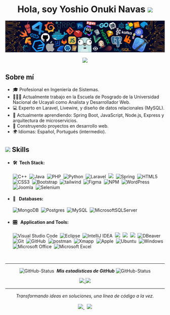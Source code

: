 <h1 align="center"> 
  Hola, soy Yoshio Onuki Navas <img src="https://github.com/abdoachhoubi/abdoachhoubi/blob/main/gifs/Hi.gif" width="30">
</h1>
<p align="center"><img src="https://raw.githubusercontent.com/KevinPatel04/KevinPatel04/master/header.png"></p>
<p align="center">
   <img src="https://readme-typing-svg.herokuapp.com/?&font=IBM+Plex+Sans&size=22&lines=¡Bienvenido+a+mi+perfil+de+GitHub!;Soy+desarrollador+de+software&center=true">
</p>

## Sobre mí
- 🎓 Profesional en Ingeniería de Sistemas.
- 👨🏻‍💻 Actualmente trabajo en la Escuela de Posgrado de la Universidad Nacional de Ucayali como Analista y Desarrollador Web.
- 💻 Experto en Laravel, Livewire, y diseño de datos relacionales (MySQL).
- 🌱 Actualmente aprendiendo: Spring Boot, JavaScript, Node.js, Express y arquitectura de microservicios.
- 🚀 Construyendo proyectos en desarrollo web.
- 🌍 Idiomas: Español, Portugués (intermedio).

## <img src="https://media2.giphy.com/media/QssGEmpkyEOhBCb7e1/giphy.gif?cid=ecf05e47a0n3gi1bfqntqmob8g9aid1oyj2wr3ds3mg700bl&rid=giphy.gif" width ="25"><b> Skills</b>

<p align="center">

- #### 🛠 &nbsp;Tech Stack:

    ![C++](https://img.shields.io/badge/c++-%2300599C.svg?style=for-the-badge&logo=c%2B%2B&logoColor=white)&nbsp;
    ![Java](https://img.shields.io/badge/java-%23ED8B00.svg?style=for-the-badge&logo=java&logoColor=white)&nbsp;
    ![PHP](https://img.shields.io/badge/php-4F5B93.svg?style=for-the-badge&logo=php&logoColor=white)&nbsp;
    ![Python](https://img.shields.io/badge/python-3670A0?style=for-the-badge&logo=python&logoColor=ffdd54)&nbsp;
    ![Laravel](https://img.shields.io/badge/Laravel-FF2D20?style=for-the-badge&logo=laravel&logoColor=FF2D20&color=FF2D20&labelColor=e2e8f0)&nbsp;
    <img src="https://img.shields.io/badge/livewire-143?style=for-the-badge&logo=livewire&logoColor=fb70a9&color=black&labelColor=e2e8f0" height="28">&nbsp;
    ![Spring](https://img.shields.io/badge/spring-%236DB33F.svg?style=for-the-badge&logo=spring&logoColor=white)&nbsp;
    ![HTML5](https://img.shields.io/badge/html5-%23E34F26.svg?style=for-the-badge&logo=html5&logoColor=white)&nbsp;
    ![CSS3](https://img.shields.io/badge/css3-%231572B6.svg?style=for-the-badge&logo=css3&logoColor=white)&nbsp;
    ![Bootstrap](https://img.shields.io/badge/bootstrap%20-7952B3.svg?&style=for-the-badge&logo=bootstrap&logoColor=white)&nbsp;
    ![tailwind](https://img.shields.io/badge/Tailwind_CSS-38B2AC?style=for-the-badge&logo=tailwind-css&logoColor=white)&nbsp;
    ![Figma](https://img.shields.io/badge/figma-%23F24E1E.svg?style=for-the-badge&logo=figma&logoColor=red&color=black&labelColor=e2e8f0)&nbsp;
    ![NPM](https://img.shields.io/badge/npm-CB3837?style=for-the-badge&logo=npm&logoColor=white)&nbsp;
    ![WordPress](https://img.shields.io/badge/WordPress-%23117AC9.svg?style=for-the-badge&logo=WordPress&logoColor=white)&nbsp;
    ![Joomla](https://img.shields.io/badge/Joomla-17568c.svg?style=for-the-badge&logo=joomla&logoColor=white)&nbsp;
    <img alt="Selenium" src="https://img.shields.io/badge/Selenium-43B02A?style=for-the-badge&logo=Selenium&logoColor=white">&nbsp;
    
- #### 💾 &nbsp; Databases:

    ![MongoDB](https://img.shields.io/badge/MongoDB-%234ea94b.svg?&style=for-the-badge&logo=mongodb&logoColor=white)&nbsp;
    ![Postgres](https://img.shields.io/badge/postgres-%23316192.svg?style=for-the-badge&logo=postgresql&logoColor=white)&nbsp;
    ![MySQL](https://img.shields.io/badge/MySQL-3E6E93?style=for-the-badge&logo=mysql&logoColor=f29221)&nbsp;
    ![MicrosoftSQLServer](https://img.shields.io/badge/SQL%20Sever-CC2927?style=for-the-badge&logo=microsoft%20sql%20server&logoColor=white)&nbsp;
    
    
- #### 🎛️ &nbsp; Application and Tools:

    ![Visual Studio Code](https://img.shields.io/badge/Visual%20Studio%20Code-0078d7.svg?style=for-the-badge&logo=visual-studio-code&logoColor=white)&nbsp;
    ![Eclipse](https://img.shields.io/badge/Eclipse-FE7A16.svg?style=for-the-badge&logo=Eclipse&logoColor=2C2255&labelColor=e2e8f0)&nbsp;
    ![IntelliJ IDEA](https://img.shields.io/badge/IntelliJ%20IDEA-black.svg?style=for-the-badge&logo=intellij-idea&logoColor=white)&nbsp;
    <img src="https://img.shields.io/badge/pycharm-143?style=for-the-badge&logo=pycharm&logoColor=black&color=black&labelColor=green" height="28">&nbsp;
    <img src="https://img.shields.io/badge/datagrip-143?style=for-the-badge&logo=datagrip&logoColor=black&color=black&labelColor=8473ff" height="28">&nbsp;
    <img src="https://img.shields.io/badge/anaconda-42B029.svg?&style=for-the-badge&logo=anaconda&logoColor=white" height="28"/>&nbsp;
    ![DBeaver](https://img.shields.io/badge/DBeaver-6e98bf.svg?style=for-the-badge&logo=dbeaver&logoColor=white)&nbsp;
    ![Git](https://img.shields.io/badge/git-%23F05033.svg?style=for-the-badge&logo=git&logoColor=white)&nbsp;
    ![GitHub](https://img.shields.io/badge/github-%23121011.svg?style=for-the-badge&logo=github&logoColor=white)&nbsp;
    ![postman](https://img.shields.io/badge/Postman-FF6C37?style=for-the-badge&logo=Postman&logoColor=white)&nbsp;
    ![Xmapp](https://img.shields.io/badge/Xampp-F37623?style=for-the-badge&logo=xampp&logoColor=white)&nbsp;
    ![Apple](https://img.shields.io/badge/Apple-87868C?style=for-the-badge&logo=apple&logoColor=white)&nbsp;
    ![Ubuntu](https://img.shields.io/badge/Ubuntu-e95420?style=for-the-badge&logo=ubuntu&logoColor=white)&nbsp;
    ![Windows](https://img.shields.io/badge/Windows-0078D6?style=for-the-badge&logo=windows&logoColor=white)&nbsp;
    ![Microsoft Office](https://img.shields.io/badge/Microsoft_Office-D83B01?style=for-the-badge&logo=microsoft-office&logoColor=white)&nbsp;
    ![Microsoft Excel](https://img.shields.io/badge/Microsoft_Excel-217346?style=for-the-badge&logo=microsoft-excel&logoColor=white)&nbsp;
    
</p>

<br> 

<hr>
<p align="center">
  <img src="https://media.giphy.com/media/8UHRm5oY4k4FDxq5QG/giphy.gif" width="30px" alt="GitHub-Status"/>&nbsp;
  <i><b>Mis estadísticas de GitHub</b></i>
  <img src="https://media.giphy.com/media/8UHRm5oY4k4FDxq5QG/giphy.gif" width="30px" alt="GitHub-Status"/>
</p>
<p align="center">
  <a href="https://github.com/YoshioOnuki">
    <img height="180em" src="https://github-readme-stats-eight-theta.vercel.app/api?username=YoshioOnuki&show_icons=true&count_private=true"/>
    <img height="180em" src="https://github-readme-stats-eight-theta.vercel.app/api/top-langs/?username=YoshioOnuki&layout=compact&langs_count=12&count_private=true"/>
  </a>  
</p>

<hr>
<p align="center">
   <i>Transformando ideas en soluciones, una línea de código a la vez.</i>
   <br>
<br>	
<a target="_blank" href="https://www.linkedin.com/in/yoshio-onuki-480b70283/">
  <img src="https://img.shields.io/badge/-LinkedIn-0077B5?style=for-the-badge&logo=Linkedin&logoColor=white"></img>
</a>
&nbsp;
<a target="_blank" href="mailto:onukinavas@gmail.com">
  <img src="https://img.shields.io/badge/-Gmail-D14836?style=for-the-badge&logo=Gmail&logoColor=white"></img>
</a>
<br>
</p>
